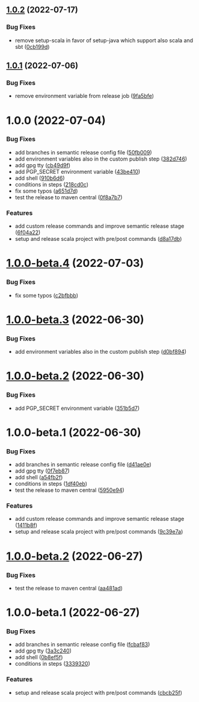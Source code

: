 ## [1.0.2](https://github.com/atedeg/scala-release/compare/v1.0.1...v1.0.2) (2022-07-17)


### Bug Fixes

* remove setup-scala in favor of setup-java which support also scala and sbt ([0cb199d](https://github.com/atedeg/scala-release/commit/0cb199d0a73391aa3f49e742a253464f13ce1331))

## [1.0.1](https://github.com/atedeg/scala-release/compare/v1.0.0...v1.0.1) (2022-07-06)


### Bug Fixes

* remove environment variable from release job ([9fa5bfe](https://github.com/atedeg/scala-release/commit/9fa5bfe4f297142037180bfabb231236648dcaed))

# 1.0.0 (2022-07-04)


### Bug Fixes

* add branches in semantic release config file ([50fb009](https://github.com/atedeg/scala-release/commit/50fb009d11955ee2ed38a898d6fc7fc59f879bab))
* add environment variables also in the custom publish step ([382d746](https://github.com/atedeg/scala-release/commit/382d7468d50e36e2c56987477dc63316163ffd6e))
* add gpg tty ([cb49d9f](https://github.com/atedeg/scala-release/commit/cb49d9fc8e9482e56ade73615f0e4e3ccaed85fa))
* add PGP_SECRET environment variable ([43be410](https://github.com/atedeg/scala-release/commit/43be410a28f315e68f864bd7fcce46cf596f0543))
* add shell ([910b6d6](https://github.com/atedeg/scala-release/commit/910b6d60ea6a18d66bd6122da41af806cce4e4c9))
* conditions in steps ([218cd0c](https://github.com/atedeg/scala-release/commit/218cd0c724cc181a2f4c2ca73fb2a70f58601b7b))
* fix some typos ([a651d7d](https://github.com/atedeg/scala-release/commit/a651d7de35db6f1aa1a66fd9298a3de02ff43aa3))
* test the release to maven central ([0f8a7b7](https://github.com/atedeg/scala-release/commit/0f8a7b756701650744571ceb8944257336928267))


### Features

* add custom release commands and improve semantic release stage ([6f04a22](https://github.com/atedeg/scala-release/commit/6f04a22c1ab2911fae900b1327040b6961e7c35c))
* setup and release scala project with pre/post commands ([d8a17db](https://github.com/atedeg/scala-release/commit/d8a17dbbd04b40123ce2543bb595773ef6713256))

# [1.0.0-beta.4](https://github.com/atedeg/scala-release/compare/v1.0.0-beta.3...v1.0.0-beta.4) (2022-07-03)


### Bug Fixes

* fix some typos ([c2bfbbb](https://github.com/atedeg/scala-release/commit/c2bfbbb8a1dea75f7ee209feddc24545224a316e))

# [1.0.0-beta.3](https://github.com/atedeg/scala-release/compare/v1.0.0-beta.2...v1.0.0-beta.3) (2022-06-30)


### Bug Fixes

* add environment variables also in the custom publish step ([d0bf894](https://github.com/atedeg/scala-release/commit/d0bf894117ebef9c84ae468f2752cb0a496d53c2))

# [1.0.0-beta.2](https://github.com/atedeg/scala-release/compare/v1.0.0-beta.1...v1.0.0-beta.2) (2022-06-30)


### Bug Fixes

* add PGP_SECRET environment variable ([351b5d7](https://github.com/atedeg/scala-release/commit/351b5d7d859bf8566c5be0d541a2d11ae0604916))

# 1.0.0-beta.1 (2022-06-30)


### Bug Fixes

* add branches in semantic release config file ([d41ae0e](https://github.com/atedeg/scala-release/commit/d41ae0eec3d3ed95b7c07eae8d4d74e2d7924429))
* add gpg tty ([0f7eb87](https://github.com/atedeg/scala-release/commit/0f7eb879caf4fd51f0d7c854a979abe6ad0e4515))
* add shell ([a54fb2f](https://github.com/atedeg/scala-release/commit/a54fb2f779aab2561a74bd23d1360145f946a795))
* conditions in steps ([1df40eb](https://github.com/atedeg/scala-release/commit/1df40ebeb71e52ba505f86d3b079a4209fbdfe29))
* test the release to maven central ([5950e94](https://github.com/atedeg/scala-release/commit/5950e9461aacc6ca6b5e89245e04cbf2382c8948))


### Features

* add custom release commands and improve semantic release stage ([1411b8f](https://github.com/atedeg/scala-release/commit/1411b8f0b528ce7cf491c754b19f01f088bbdeef))
* setup and release scala project with pre/post commands ([9c39e7a](https://github.com/atedeg/scala-release/commit/9c39e7a5679a8f6f26a7957f67272359b4c3f724))

# [1.0.0-beta.2](https://github.com/atedeg/scala-release/compare/1.0.0-beta.1...1.0.0-beta.2) (2022-06-27)


### Bug Fixes

* test the release to maven central ([aa481ad](https://github.com/atedeg/scala-release/commit/aa481ad19bc6855fb37617dad7a2387b14517e69))

# 1.0.0-beta.1 (2022-06-27)


### Bug Fixes

* add branches in semantic release config file ([fcbaf83](https://github.com/atedeg/scala-release/commit/fcbaf833c23667fc5797747b580cd205f4505f29))
* add gpg tty ([3a3c240](https://github.com/atedeg/scala-release/commit/3a3c24041c29afa9bedbd7392764620025f8afa6))
* add shell ([0b8ef5f](https://github.com/atedeg/scala-release/commit/0b8ef5f9adc103c5bc82d6b1410ba4633148952d))
* conditions in steps ([3339320](https://github.com/atedeg/scala-release/commit/333932072f5855979cc8fa233ef264cb80532d94))


### Features

* setup and release scala project with pre/post commands ([cbcb25f](https://github.com/atedeg/scala-release/commit/cbcb25f7130271e245530cc2cf0b44062c9b0ee0))

